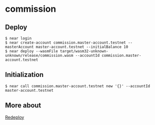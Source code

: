 # commission

## Deploy
```commandline
$ near login
$ near create-account commission.master-account.testnet --masterAccount master-account.testnet --initialBalance 10
$ near deploy --wasmFile target/wasm32-unknown-unknown/release/commission.wasm --accountId commission.master-account.testnet
```

## Initialization
```commandline
$ near call commission.master-account.testnet new '{}' --accountId master-account.testnet
```

## More about
[Redeploy](https://www.near-sdk.io/upgrading/production-basics)


